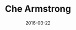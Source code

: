 ---
layout: site
title: "Che Armstrong"
date: 2016-03-22
categories: [community]
version: 1.5.1
major: 1
minor: 5
patch: 1
slug: che-armstrong
link: http://chearmstrong.github.io/chearmstrong.com/#/
submitter: lpolepeddi
permalink: /sites/:slug
---